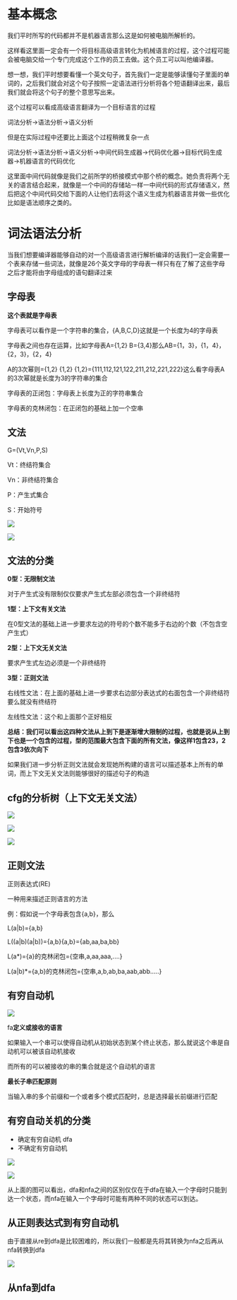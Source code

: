 # 基本概念

我们平时所写的代码都并不是机器语言那么这是如何被电脑所解析的。

这样看这里面一定会有一个将目标高级语言转化为机械语言的过程，这个过程可能会被电脑交给一个专门完成这个工作的员工去做。这个员工可以叫他编译器。

想一想，我们平时想要看懂一个英文句子，首先我们一定是能够读懂句子里面的单词的，之后我们就会对这个句子按照一定语法进行分析将各个短语翻译出来，最后我们就会将这个句子的整个意思写出来。

这个过程可以看成高级语言翻译为一个目标语言的过程

词法分析->语法分析->语义分析

但是在实际过程中还要比上面这个过程稍微复杂一点

词法分析->语法分析->语义分析->中间代码生成器->代码优化器->目标代码生成器->机器语言的代码优化

这里面中间代码就像是我们之前所学的桥接模式中那个桥的概念。她负责将两个无关的语言结合起来，就像是一个中间的存储站一样一中间代码的形式存储语义，然后把这个中间代码交给下面的人让他们去将这个语义生成为机器语言并做一些优化比如是语法顺序之类的。





# 词法语法分析

当我们想要编译器能够自动的对一个高级语言进行解析编译的话我们一定会需要一个表来存储一些词法，就像是26个英文字母的字母表一样只有在了解了这些字母之后才能将由字母组成的语句翻译过来

## 字母表

**这个表就是字母表**

字母表可以看作是一个字符串的集合，{A,B,C,D}这就是一个长度为4的字母表

字母表之间也存在运算，比如字母表A={1,2} B={3,4}那么AB={1，3}，{1，4}，{2，3}，{2，4}

A的3次幂则={1,2} {1,2} {1,2}={111,112,121,122,211,212,221,222}这么看字母表A的3次幂就是长度为3的字符串的集合

字母表的正闭包：字母表上长度为正的字符串集合

字母表的克林闭包：在正闭包的基础上加一个空串

## 文法

G=(Vt,Vn,P,S)

Vt：终结符集合

Vn：非终结符集合

P：产生式集合

S：开始符号

![](images\文法表达式.PNG)

![](images\产生式简写.PNG)

## 文法的分类

**0型：无限制文法**

对于产生式没有限制仅仅要求产生式左部必须包含一个非终结符

**1型：上下文有关文法**

在0型文法的基础上进一步要求左边的符号的个数不能多于右边的个数（不包含空产生式）

**2型：上下文无关文法**

要求产生式左边必须是一个非终结符

**3型：正则文法**

右线性文法：在上面的基础上进一步要求右边部分表达式的右面包含一个非终结符要么就没有终结符

左线性文法：这个和上面那个正好相反

**总结：我们可以看出这四种文法从上到下是逐渐增大限制的过程，也就是说从上到下也是一个包含的过程，型的范围最大包含下面的所有文法，像这样1包含23，2包含3依次向下**

如果我们进一步分析正则文法就会发现她所构建的语言可以描述基本上所有的单词，而上下文无关文法则能够很好的描述句子的构造

## cfg的分析树（上下文无关文法）

![](images\CFG分析树.PNG)

![](images\CFG分析过程.PNG)

![](images\CFG短语概念.PNG)



## 正则文法

正则表达式(RE)

一种用来描述正则语言的方法

例：假如说一个字母表包含{a,b}，那么

L(a|b)={a,b}

L((a|b)(a|b))={a,b}{a,b}={ab,aa,ba,bb}

L(a*)={a}的克林闭包={空串,a,aa,aaa,....}

L(a|b)*={a,b}的克林闭包={空串,a,b,ab,ba,aab,abb.....}

## 有穷自动机

![](images/fa转换图.png)

fa**定义或接收的语言**

如果输入一个串可以使得自动机从初始状态到某个终止状态，那么就说这个串是自动机可以被该自动机接收

而所有的可以被接收的串的集合就是这个自动机的语言

**最长子串匹配原则**

当输入串的多个前缀和一个或者多个模式匹配时，总是选择最长前缀进行匹配

## 有穷自动关机的分类

- 确定有穷自动机    dfa
- 不确定有穷自动机

![](images/dfa分类图.png)





![](images/nfa转换图.png)



从上面的图可以看出，dfa和nfa之间的区别仅仅在于dfa在输入一个字母时只能到达一个状态，而nfa在输入一个字母时可能有两种不同的状态可以到达。

## **从正则表达式到有穷自动机**

由于直接从re到dfa是比较困难的，所以我们一般都是先将其转换为nfa之后再从nfa转换到dfa

![](images/re到nfa.png)



## **从nfa到dfa**

